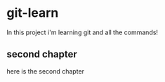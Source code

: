 # git-learn
In this project i'm learning git and all the commands!
## second chapter
here is the second chapter
